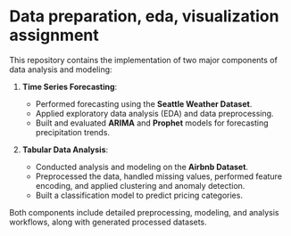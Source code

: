 # Data preparation, eda, visualization assignment

This repository contains the implementation of two major components of data analysis and modeling:

1. **Time Series Forecasting**:
   - Performed forecasting using the **Seattle Weather Dataset**.
   - Applied exploratory data analysis (EDA) and data preprocessing.
   - Built and evaluated **ARIMA** and **Prophet** models for forecasting precipitation trends.

2. **Tabular Data Analysis**:
   - Conducted analysis and modeling on the **Airbnb Dataset**.
   - Preprocessed the data, handled missing values, performed feature encoding, and applied clustering and anomaly detection.
   - Built a classification model to predict pricing categories.

Both components include detailed preprocessing, modeling, and analysis workflows, along with generated processed datasets.


